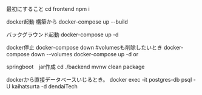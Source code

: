最初にすること
cd frontend
npm i

docker起動
構築から
docker-compose up --build

バックグラウンド起動
docker-compose up -d

docker停止
docker-compose down
#volumesも削除したいとき
docker-compose down --volumes
docker-compose up -d
or

springboot　jar作成
cd ./backend
mvnw clean package

dockerから直接データベースいじるとき。
docker exec -it postgres-db psql -U kaihatsurta -d dendaiTech